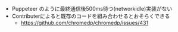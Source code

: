 -  Puppeteer のように最終通信後500ms待つ(networkidle)実装がない
-  Contributerによると既存のコードを組み合わせるとおそらくできる
    - https://github.com/chromedp/chromedp/issues/431